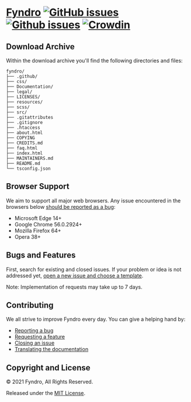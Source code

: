 <!-- SPDX-License-Identifier: MIT -->

# [Fyndro](https://cmihai99.github.io/fyndro) [![GitHub issues](https://img.shields.io/github/issues/CMihai99/fyndro)](https://github.com/CMihai99/fyndro/issues) [![Github issues](https://img.shields.io/github/issues-closed/CMihai99/fyndro)](https://github.com/CMihai99/fyndro/issues?q=is%3Aissue+is%3Aclosed) [![Crowdin](https://badges.crowdin.net/andro-project/localized.svg)](https://crowdin.com/project/andro-project)

## Download Archive

Within the download archive you'll find the following directories and files:

```
fyndro/
├── .github/
├── css/
├── Documentation/
├── legal/
├── LICENSES/
├── resources/
├── scss/
├── src/
├── .gitattributes
├── .gitignore
├── .htaccess
├── about.html
├── COPYING
├── CREDITS.md
├── faq.html
├── index.html
├── MAINTAINERS.md
├── README.md
└── tsconfig.json
```

## Browser Support

We aim to support all major web browsers. Any issue encountered in the browsers below
[should be reported as a bug](https://github.com/CMihai99/fyndro/issues/new?assignees=&labels=bug&template=bug_report.md&title=%5BBug%5D):

- Microsoft Edge 14+
- Google Chrome 56.0.2924+
- Mozilla Firefox 64+
- Opera 38+
<!--
- Samsung Internet 6.2.01.12+
- Huawei Browser 9.1.0.103+
-->

## Bugs and Features

First, search for existing and closed issues.
If your problem or idea is not addressed yet,
[open a new issue and choose a template](https://github.com/CMihai99/fyndro/issues/new/choose).

Note: Implementation of requests may take up to 7 days.

## Contributing

We all strive to improve Fyndro every day. You can give a helping hand by:

- [Reporting a bug](https://github.com/CMihai99/fyndro/issues/new?assignees=&labels=bug&template=bug_report.md&title=%28Bug%29)
- [Requesting a feature](https://github.com/CMihai99/fyndro/issues/new?assignees=&labels=feature&template=feature_request.md&title=%28Feature%29)
- [Closing an issue](https://github.com/CMihai99/fyndro/issues?q=is%3Aissue+is%3Aopen)
- [Translating the documentation](https://crowdin.com/project/andro-project)

## Copyright and License

© 2021 Fyndro, All Rights Reserved.

Released under the [MIT License](https://github.com/CMihai99/fyndro/blob/main/LICENSE).